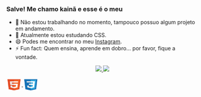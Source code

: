 ### Salve! Me chamo kainã e esse é o meu 


- 🔭 Não estou trabalhando no momento, tampouco possuo algum projeto em andamento.
- 🌱 Atualmente estou estudando CSS.
- 😄 Podes me encontrar no meu [Instagram](www.instagram.com/kainademoura).
- ⚡ Fun fact: Quem ensina, aprende em dobro... por favor, fique a vontade.


<div align="center">
  <a href="https://github.com/kainamc">
  <img height="180em" src="https://github-readme-stats.vercel.app/api?username=kainamc&show_icons=true&theme=merko&include_all_commits=true&count_private=true"/>
  <img height="180em" src="https://github-readme-stats.vercel.app/api/top-langs/?username=kainamc&layout=compact&langs_count=7&theme=merko&layout=compact"/>
</div>
  
  <div style="display: inline_block"><br>
    
  <img align="center" alt="Rafa-HTML" height="30" width="40" src="https://raw.githubusercontent.com/devicons/devicon/master/icons/html5/html5-original.svg">
  <img align="center" alt="Rafa-CSS" height="30" width="40" src="https://raw.githubusercontent.com/devicons/devicon/master/icons/css3/css3-original.svg">
  
    
</div>
